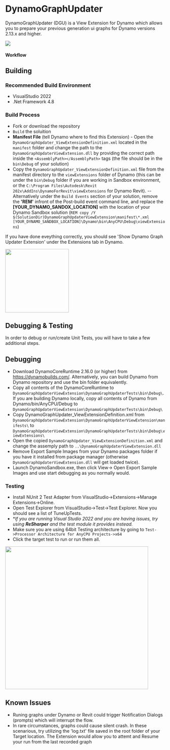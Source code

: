 # DynamoGraphUpdater

DynamoGraphUpdater (DGU) is a View Extension for Dynamo which allows you to prepare your previous generation ui graphs for Dynamo versions 2.13.x and higher.

<img src="https://raw.githubusercontent.com/DynamoDS/DynamoGraphUpdater/master/doc/sample.gif"/>

#### Workflow



## Building

### Recommended Build Environment
- VisualStudio 2022
- .Net Framework 4.8

### Build Process
- Fork or download the repository
- ```Build``` the soluition 
- **Manifest File** (tell Dynamo where to find this Extension) - Open the ```DynamoGraphUpdater_ViewExtensionDefinition.xml``` located in the ```manifest``` folder and change the path to the ```DynamoGraphUpdaterViewExtension.dll``` by providing the correct path inside the ```<AssemblyPath></AssemblyPath>``` tags (the file should be in the ```bin\Debug``` of your solution) 
- Copy the ```DynamoGraphUpdater_ViewExtensionDefinition.xml``` file from the manifest directory to the ```viewExtensions``` folder of Dynamo (this can be under the ```bin\Debug``` folder if you are working in Sandbox environment, or the ```C:\Program Files\Autodesk\Revit 202x\AddIns\DynamoForRevit\viewExtensions``` for Dynamo Revit).
-- Alternatively under the ```Build Events``` section of your solution, remove the **'REM'** infront of the Post-build event command line, and replace the **[YOUR_DYNAMO_SANDOX_LOCATION]** with the location of your Dynamo Sandbox solution (```REM copy /Y $(SolutionDir)DynamoGraphUpdaterViewExtension\manifest\*.xml [YOUR_DYNAMO_SANDBOX_LOCATION]\Dynamo\bin\AnyCPU\Debug\viewExtensions```)

If you have done eveything correctly, you should see 'Show Dynamo Graph Updater Extension' under the Extensions tab in Dynamo.

<img src="https://user-images.githubusercontent.com/5354594/186402333-7c49302b-a544-41ec-8dc2-20310c215419.png" width="200">

## Debugging & Testing
In order to debug or run/create Unit Tests, you will have to take a few additional steps.

## Debugging
- Download DynamoCoreRuntime 2.16.0 (or higher) from https://dynamobuilds.com/. Alternatively, you can build Dynamo from Dynamo repository and use the bin folder equivalently.
- Copy all contents of the DynamoCoreRuntime to ```DynamoGraphUpdaterViewExtension\DynamoGraphUpdaterTests\bin\Debug\```. If you are building Dynamo locally, copy all contents of Dynamo from Dynamo/bin/AnyCPU/Debug to ```DynamoGraphUpdaterViewExtension\DynamoGraphUpdaterTests\bin\Debug\```
- Copy DynamoGraphUpdater_ViewExtensionDefinition.xml from ```DynamoGraphUpdaterViewExtension\DynamoGraphUpdaterViewExtension\manifests\``` to ```DynamoGraphUpdaterViewExtension\DynamoGraphUpdaterTests\bin\Debug\viewExtensions\```
- Open the copied ```DynamoGraphUpdater_ViewExtensionDefinition.xml``` and change the assemply path to ```..\DynamoGraphUpdaterViewExtension.dll```
- Remove Export Sample Images from your Dynamo packages folder if you have it installed from package manager (otherwise ```DynamoGraphUpdaterViewExtension.dll``` will get loaded twice). 
- Launch DynamoSandbox.exe, then click View-> Open Export Sample Images and use start debugging as you normally would.

### Testing
- Install NUnit 2 Test Adapter from VisualStudio->Extensions->Manage Extensions->Online.
- Open Test Explorer from VisualStudio->Test->Test Explorer. Now you should see a list of TuneUpTests.
- **If you are running Visual Studio 2022 and you are having issues, try using **ReSharper** and the test module it provides instead.*
- Make sure you are using 64bit Testing architecture by going to ```Test->Processor Architecture for AnyCPU Projects->x64```
- Click the target test to run or run them all.

<img src="https://user-images.githubusercontent.com/5354594/190202380-b05b7f9e-2223-4442-ba4d-16dca27d8c47.png" width="450">

## Known Issues
- Runing graphs under Dynamo or Revit could trigger Notification Dialogs (prompts) which will interrupt the flow.
- In rare circumstances, graphs could cause silent crash. In these scenarious, try utilizing the 'log.txt' file saved in the root folder of your Target location. The Extension would allow you to attemt and Resume your run from the last recorded graph
